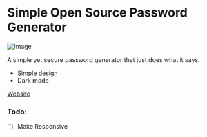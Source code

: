 # Simple Open Source Password Generator

![image](https://user-images.githubusercontent.com/77681625/183497995-2c1fc2c7-9ffd-4e00-ad0a-2be5ac2a3871.png)

A simple yet secure password generator that just does what it says.
- Simple design
- Dark mode

[Website](https://kraktoos.github.io/password_generator)

### Todo:
- [ ] Make Responsive
